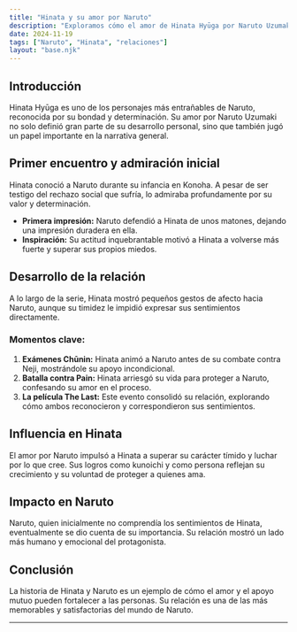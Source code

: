 ```yaml
---
title: "Hinata y su amor por Naruto"
description: "Exploramos cómo el amor de Hinata Hyūga por Naruto Uzumaki influenció su desarrollo y el desenlace de la historia."
date: 2024-11-19
tags: ["Naruto", "Hinata", "relaciones"]
layout: "base.njk"
---
```


## Introducción

Hinata Hyūga es uno de los personajes más entrañables de Naruto, reconocida por su bondad y determinación. Su amor por Naruto Uzumaki no solo definió gran parte de su desarrollo personal, sino que también jugó un papel importante en la narrativa general.

## Primer encuentro y admiración inicial

Hinata conoció a Naruto durante su infancia en Konoha. A pesar de ser testigo del rechazo social que sufría, lo admiraba profundamente por su valor y determinación.

- **Primera impresión:** Naruto defendió a Hinata de unos matones, dejando una impresión duradera en ella.
- **Inspiración:** Su actitud inquebrantable motivó a Hinata a volverse más fuerte y superar sus propios miedos.

## Desarrollo de la relación

A lo largo de la serie, Hinata mostró pequeños gestos de afecto hacia Naruto, aunque su timidez le impidió expresar sus sentimientos directamente.

### Momentos clave:
1. **Exámenes Chūnin:** Hinata animó a Naruto antes de su combate contra Neji, mostrándole su apoyo incondicional.
2. **Batalla contra Pain:** Hinata arriesgó su vida para proteger a Naruto, confesando su amor en el proceso.
3. **La película The Last:** Este evento consolidó su relación, explorando cómo ambos reconocieron y correspondieron sus sentimientos.

## Influencia en Hinata

El amor por Naruto impulsó a Hinata a superar su carácter tímido y luchar por lo que cree. Sus logros como kunoichi y como persona reflejan su crecimiento y su voluntad de proteger a quienes ama.

## Impacto en Naruto

Naruto, quien inicialmente no comprendía los sentimientos de Hinata, eventualmente se dio cuenta de su importancia. Su relación mostró un lado más humano y emocional del protagonista.

## Conclusión

La historia de Hinata y Naruto es un ejemplo de cómo el amor y el apoyo mutuo pueden fortalecer a las personas. Su relación es una de las más memorables y satisfactorias del mundo de Naruto.

---

